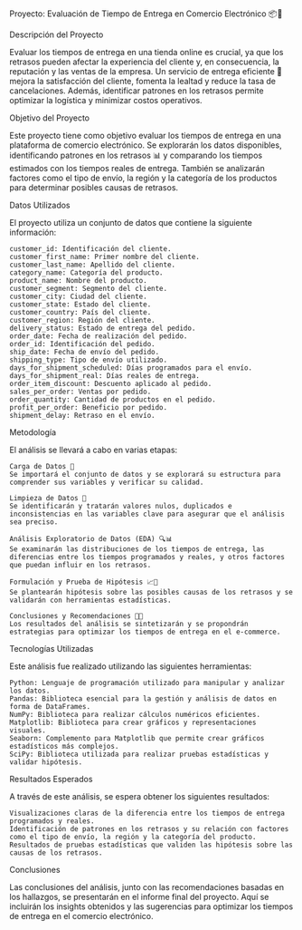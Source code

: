 Proyecto: Evaluación de Tiempo de Entrega en Comercio Electrónico 📦🚚

Descripción del Proyecto

Evaluar los tiempos de entrega en una tienda online es crucial, ya que los retrasos pueden afectar la experiencia del cliente y, en consecuencia, la reputación y las ventas de la empresa. Un servicio de entrega eficiente 🚀 mejora la satisfacción del cliente, fomenta la lealtad y reduce la tasa de cancelaciones. Además, identificar patrones en los retrasos permite optimizar la logística y minimizar costos operativos.

Objetivo del Proyecto

Este proyecto tiene como objetivo evaluar los tiempos de entrega en una plataforma de comercio electrónico. Se explorarán los datos disponibles, identificando patrones en los retrasos 📊 y comparando los tiempos estimados con los tiempos reales de entrega. También se analizarán factores como el tipo de envío, la región y la categoría de los productos para determinar posibles causas de retrasos.

Datos Utilizados

El proyecto utiliza un conjunto de datos que contiene la siguiente información:

    customer_id: Identificación del cliente.
    customer_first_name: Primer nombre del cliente.
    customer_last_name: Apellido del cliente.
    category_name: Categoría del producto.
    product_name: Nombre del producto.
    customer_segment: Segmento del cliente.
    customer_city: Ciudad del cliente.
    customer_state: Estado del cliente.
    customer_country: País del cliente.
    customer_region: Región del cliente.
    delivery_status: Estado de entrega del pedido.
    order_date: Fecha de realización del pedido.
    order_id: Identificación del pedido.
    ship_date: Fecha de envío del pedido.
    shipping_type: Tipo de envío utilizado.
    days_for_shipment_scheduled: Días programados para el envío.
    days_for_shipment_real: Días reales de entrega.
    order_item_discount: Descuento aplicado al pedido.
    sales_per_order: Ventas por pedido.
    order_quantity: Cantidad de productos en el pedido.
    profit_per_order: Beneficio por pedido.
    shipment_delay: Retraso en el envío.

Metodología

El análisis se llevará a cabo en varias etapas:

    Carga de Datos 📂
    Se importará el conjunto de datos y se explorará su estructura para comprender sus variables y verificar su calidad.

    Limpieza de Datos 🧼
    Se identificarán y tratarán valores nulos, duplicados e inconsistencias en las variables clave para asegurar que el análisis sea preciso.

    Análisis Exploratorio de Datos (EDA) 🔍📊
    Se examinarán las distribuciones de los tiempos de entrega, las diferencias entre los tiempos programados y reales, y otros factores que puedan influir en los retrasos.

    Formulación y Prueba de Hipótesis 📈🤔
    Se plantearán hipótesis sobre las posibles causas de los retrasos y se validarán con herramientas estadísticas.

    Conclusiones y Recomendaciones 🏁💡
    Los resultados del análisis se sintetizarán y se propondrán estrategias para optimizar los tiempos de entrega en el e-commerce.

Tecnologías Utilizadas

Este análisis fue realizado utilizando las siguientes herramientas:

    Python: Lenguaje de programación utilizado para manipular y analizar los datos.
    Pandas: Biblioteca esencial para la gestión y análisis de datos en forma de DataFrames.
    NumPy: Biblioteca para realizar cálculos numéricos eficientes.
    Matplotlib: Biblioteca para crear gráficos y representaciones visuales.
    Seaborn: Complemento para Matplotlib que permite crear gráficos estadísticos más complejos.
    SciPy: Biblioteca utilizada para realizar pruebas estadísticas y validar hipótesis.

Resultados Esperados

A través de este análisis, se espera obtener los siguientes resultados:

    Visualizaciones claras de la diferencia entre los tiempos de entrega programados y reales.
    Identificación de patrones en los retrasos y su relación con factores como el tipo de envío, la región y la categoría del producto.
    Resultados de pruebas estadísticas que validen las hipótesis sobre las causas de los retrasos.

Conclusiones

Las conclusiones del análisis, junto con las recomendaciones basadas en los hallazgos, se presentarán en el informe final del proyecto. Aquí se incluirán los insights obtenidos y las sugerencias para optimizar los tiempos de entrega en el comercio electrónico.
